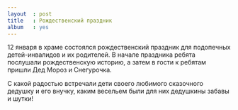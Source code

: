 ```yaml
---
layout  : post
title   : Рождественский праздник
album   : yes
---
```

12 января в храме состоялся рождественский праздник для подопечных детей-инвалидов и их родителей. В начале праздника ребята послушали рождественскую историю, а затем в гости к ребятам пришли Дед Мороз и Снегурочка.

С какой радостью встречали дети своего любимого сказочного дедушку и его внучку, каким весельем были для них дедушкины забавы и шутки!
